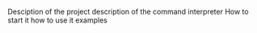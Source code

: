 Desciption of the project
description of the command interpreter
How to start it
how to use it
examples

